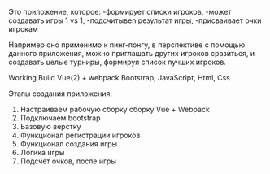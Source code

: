 Это приложение, которое: 
  -формирует списки игроков, 
  -может создавать игры 1 vs 1, 
  -подсчитывen результат игры,
  -присваивает очки игрокам
  
Например оно применимо к пинг-понгу, 
в перспективе с помощью данного приложения, 
можно приглашать других игроков сразиться, 
и создавать целые турниры, формируя список лучших игроков.

Working Build Vue(2) + webpack
Bootstrap, JavaScript, Html, Css

Этапы создания приложения.
1. Настраиваем рабочую сборку сборку Vue + Webpack
2. Подключаем bootstrap 
3. Базовую верстку
4. Функционал регистрации игроков
5. Функционал создания игры 
6. Логика игры
7. Подсчёт очков, после игры

